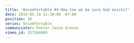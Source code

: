 ```yaml
---
title: 'Uncomfortable #4 How Can we be sure God exists?'
date: 2019-05-19 11:30:00 -07:00
position: 16
series: Uncomfortable
communicator: Pastor Jason Graves
vimeo_id: 337164404
---
```


